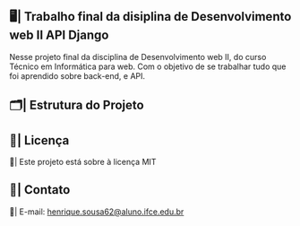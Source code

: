 ## 🖥️| Trabalho final da disiplina de Desenvolvimento web II API Django

  Nesse projeto final da disciplina de Desenvolvimento web II, do curso Técnico em Informática para web. Com o objetivo de se trabalhar tudo que foi aprendido sobre back-end, e API. 

## 🗂️| Estrutura do Projeto
 
    

## 📑| Licença 

  📄| Este projeto está sobre à licença MIT

## 📱| Contato 
 
  📧| E-mail: henrique.sousa62@aluno.ifce.edu.br
  

